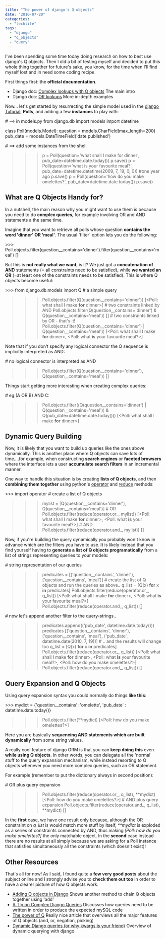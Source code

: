```yaml
---
title: "The power of django's Q objects"
date: "2010-07-20"
categories: 
  - "techlife"
tags: 
  - "django"
  - "q_objects"
  - "query"
---
```


I've been spending some time today doing research on how to best use django's Q objects. Then I did a bit of testing myself and decided to put this whole thing together for future's sake, you know, for the time when I'll find myself lost and in need some coding recipe.

First things first: the **official documentation**.

- Django doc: [Complex lookups with Q objects](http://docs.djangoproject.com/en/dev/topics/db/queries/#complex-lookups-with-q-objects) The main intro
- Django doc: [OR lookups](http://www.djangoproject.com/documentation/models/or_lookups/) More in-depth examples

Now... let's get started by resurrecting the simple model used in the [django Tutorial](http://docs.djangoproject.com/en/dev/intro/tutorial01/), **Polls**, and adding a few **instances** to play with:

\# ==> in models.py
from django.db import models
import datetime

class Poll(models.Model):
        question = models.CharField(max\_length=200)
        pub\_date = models.DateTimeField('date published')

\# ==> add some instances from the shell
>>> p = Poll(question='what shall I make for dinner', pub\_date=datetime.date.today())
>>> p.save()
>>> p = Poll(question='what is your favourite meal?', pub\_date=datetime.datetime(2009, 7, 19, 0, 0)) #one year ago
>>> p.save()
>>> p = Poll(question='how do you make omelettes?', pub\_date=datetime.date.today())
>>> p.save()

## What are Q Objects Handy for?

In a nutshell, the main reason why you might want to use them is because you need to do **complex queries**, for example involving OR and AND statements a the same time.

Imagine that you want to retrieve all polls whose question **contains the word 'dinner' OR 'meal'**. The usual 'filter' option lets you do the following:

\>>> Poll.objects.filter(question\_\_contains='dinner').filter(question\_\_contains='meal')
\[\]

But this is **not really what we want**, is it? We just got a **concatenation of AND** statements (= all constraints need to be satisfied), while **we wanted an OR** (=at least one of the constraints needs to be satisfied). This is where Q objects become useful:

\>>> from django.db.models import Q
\# a simple query
>>> Poll.objects.filter(Q(question\_\_contains='dinner'))
\[<Poll: what shall I make **for** dinner>\]
\# two constraints linked by AND
>>> Poll.objects.filter(Q(question\_\_contains='dinner') & Q(question\_\_contains='meal'))
\[\]
\# two constraints linked by OR - that's it!
>>> Poll.objects.filter(Q(question\_\_contains='dinner') | Q(question\_\_contains='meal'))
\[<Poll: what shall I make **for** dinner>, <Poll: what **is** your favourite meal?>\]

Note that if you don't specify any logical connector the Q sequence is implicitly interpreted as AND:

\# no logical connector is interpreted as AND
>>> Poll.objects.filter(Q(question\_\_contains='dinner'), Q(question\_\_contains='meal'))
\[\]

Things start getting more interesting when creating complex queries:

\# eg (A OR B) AND C:
>>> Poll.objects.filter((Q(question\_\_contains='dinner') | Q(question\_\_contains='meal')) & Q(pub\_date=datetime.date.today()))
\[<Poll: what shall I make **for** dinner>\]

## Dynamic Query Building

Now, it is likely that you want to build up queries like the ones above dynamically. This is another place where Q objects can save lots of time....for example, when constructing **search engines** or **faceted browsers** where the interface lets a user **accumulate search filters** in an incremental manner.

One way to handle this situation is by creating **lists of Q objects**, and then **combining them together** using python's [operator](http://docs.python.org/library/operator.html#operator.and_) and [reduce](http://docs.python.org/library/functions.html#reduce) methods:

\>>> import operator
\# create a list of Q objects
>>> mylist = \[Q(question\_\_contains='dinner'), Q(question\_\_contains='meal')\]
\# OR
>>> Poll.objects.filter(reduce(operator.or\_, mylist))
\[<Poll: what shall I make **for** dinner>, <Poll: what **is** your favourite meal?>\]
\# AND
>>> Poll.objects.filter(reduce(operator.and\_, mylist))
\[\]

Now, if you're building the query dynamically you probably won't know in advance which are the filters you have to use. It is likely instead that you find yourself having to **generate a list of Q objects programatically** from a list of strings representing queries to your models:

\# string representation of our queries
>>> predicates = \[('question\_\_contains', 'dinner'), ('question\_\_contains', 'meal')\]
\# create the list of Q objects and run the queries as above..
>>> q\_list = \[Q(x) **for** x **in** predicates\]
>>> Poll.objects.filter(reduce(operator.or\_, q\_list))
\[<Poll: what shall I make **for** dinner>, <Poll: what **is** your favourite meal?>\]
>>> Poll.objects.filter(reduce(operator.and\_, q\_list))
\[\]

\# now let's append another filter to the query-strings..
>>> predicates.append(('pub\_date', datetime.date.today()))
>>> predicates
\[('question\_\_contains', 'dinner'), ('question\_\_contains', 'meal'), ('pub\_date', datetime.date(2010, 7, 19))\]
\# .. and the results will change too
>>> q\_list = \[Q(x) **for** x **in** predicates\]
>>> Poll.objects.filter(reduce(operator.or\_, q\_list))
\[<Poll: what shall I make **for** dinner>, <Poll: what **is** your favourite meal?>, <Poll: how do you make omelettes?>\]
>>> Poll.objects.filter(reduce(operator.and\_, q\_list))
\[\]

## Query Expansion and Q Objects

Using query expansion syntax you could normally do things **like this**:

\>>> mydict = {'question\_\_contains': 'omelette', 'pub\_date' : datetime.date.today()}
>>> Poll.objects.filter(\*\*mydict)
\[<Poll: how do you make omelettes?>\]

Here you are basically **sequencing AND statements which are built dynamically** from some string values.

A really cool feature of django ORM is that you can **keep doing this** even **while using Q objects**. In other words, you can delegate all the 'normal' stuff to the query expansion mechanism, while instead resorting to Q objects whenever you need more complex queries, such an OR statement.

For example (remember to put the dictionary always in second position):

\# OR plus query expansion
>>> Poll.objects.filter(reduce(operator.or\_, q\_list), \*\*mydict)
\[<Poll: how do you make omelettes?>\]
\# AND plus query expansion
>>> Poll.objects.filter(reduce(operator.and\_, q\_list), \*\*mydict)
\[\]

In the **first** case, we have one result only because, although the OR constraint on _q\_list_ is would match more stuff by itself, _\*\*mydict_ is exploded as a series of constraints connected by AND, thus making _\[Poll: how do you make omelettes?\]_ the only matchable object. In the **second** case instead there are no results at all simply because we are asking for a Poll instance that satisfies simultaneously all the constraints (which doesn't exist)!

## Other Resources

That's all for now! As I said, I found quite a **few very good posts** about the subject online and I strongly advise you to **check them out too** in order to have a clearer picture of how Q objects work.

- [Adding Q objects in Django](http://bradmontgomery.blogspot.com/2009/06/adding-q-objects-in-django.html) Shows another method to chain Q objects together using 'add'
- [A Tip on Complex Django Queries](http://jehiah.cz/archive/django-q-objects) Discusses how queries need to be written in order to produce the expected mySQL code
- [The power of Q](http://www.djangozen.com/blog/the-power-of-q) Really nice article that overviews all the major features of Q objects (and, or, negation, picking)
- [Dynamic Django queries (or why kwargs is your friend)](http://www.nomadjourney.com/2009/04/dynamic-django-queries-with-kwargs/) Overview of dynamic querying with django
